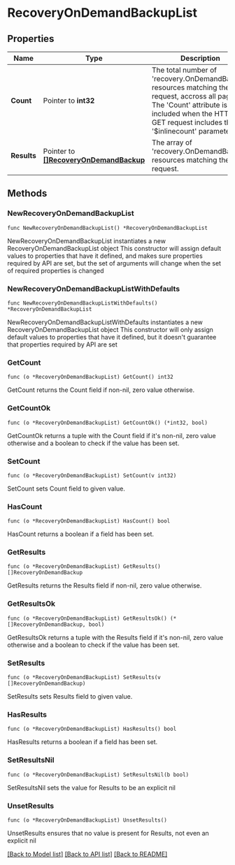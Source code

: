 # RecoveryOnDemandBackupList

## Properties

Name | Type | Description | Notes
------------ | ------------- | ------------- | -------------
**Count** | Pointer to **int32** | The total number of &#39;recovery.OnDemandBackup&#39; resources matching the request, accross all pages. The &#39;Count&#39; attribute is included when the HTTP GET request includes the &#39;$inlinecount&#39; parameter. | [optional] 
**Results** | Pointer to [**[]RecoveryOnDemandBackup**](RecoveryOnDemandBackup.md) | The array of &#39;recovery.OnDemandBackup&#39; resources matching the request. | [optional] 

## Methods

### NewRecoveryOnDemandBackupList

`func NewRecoveryOnDemandBackupList() *RecoveryOnDemandBackupList`

NewRecoveryOnDemandBackupList instantiates a new RecoveryOnDemandBackupList object
This constructor will assign default values to properties that have it defined,
and makes sure properties required by API are set, but the set of arguments
will change when the set of required properties is changed

### NewRecoveryOnDemandBackupListWithDefaults

`func NewRecoveryOnDemandBackupListWithDefaults() *RecoveryOnDemandBackupList`

NewRecoveryOnDemandBackupListWithDefaults instantiates a new RecoveryOnDemandBackupList object
This constructor will only assign default values to properties that have it defined,
but it doesn't guarantee that properties required by API are set

### GetCount

`func (o *RecoveryOnDemandBackupList) GetCount() int32`

GetCount returns the Count field if non-nil, zero value otherwise.

### GetCountOk

`func (o *RecoveryOnDemandBackupList) GetCountOk() (*int32, bool)`

GetCountOk returns a tuple with the Count field if it's non-nil, zero value otherwise
and a boolean to check if the value has been set.

### SetCount

`func (o *RecoveryOnDemandBackupList) SetCount(v int32)`

SetCount sets Count field to given value.

### HasCount

`func (o *RecoveryOnDemandBackupList) HasCount() bool`

HasCount returns a boolean if a field has been set.

### GetResults

`func (o *RecoveryOnDemandBackupList) GetResults() []RecoveryOnDemandBackup`

GetResults returns the Results field if non-nil, zero value otherwise.

### GetResultsOk

`func (o *RecoveryOnDemandBackupList) GetResultsOk() (*[]RecoveryOnDemandBackup, bool)`

GetResultsOk returns a tuple with the Results field if it's non-nil, zero value otherwise
and a boolean to check if the value has been set.

### SetResults

`func (o *RecoveryOnDemandBackupList) SetResults(v []RecoveryOnDemandBackup)`

SetResults sets Results field to given value.

### HasResults

`func (o *RecoveryOnDemandBackupList) HasResults() bool`

HasResults returns a boolean if a field has been set.

### SetResultsNil

`func (o *RecoveryOnDemandBackupList) SetResultsNil(b bool)`

 SetResultsNil sets the value for Results to be an explicit nil

### UnsetResults
`func (o *RecoveryOnDemandBackupList) UnsetResults()`

UnsetResults ensures that no value is present for Results, not even an explicit nil

[[Back to Model list]](../README.md#documentation-for-models) [[Back to API list]](../README.md#documentation-for-api-endpoints) [[Back to README]](../README.md)


